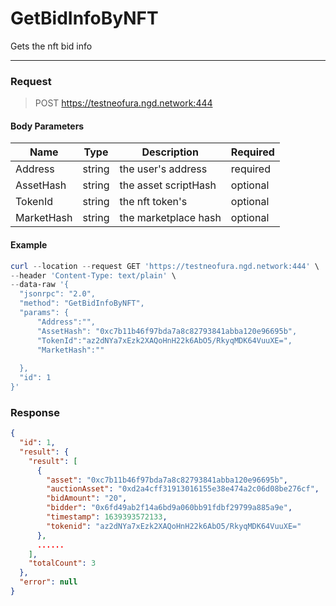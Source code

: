 # GetBidInfoByNFT
Gets the nft bid info 
<hr>

### Request

> POST https://testneofura.ngd.network:444

#### Body Parameters

|    Name    | Type | Description | Required |
| ---------- | --- |    ------    | ----|
| Address     | string|  the user's address|required|
| AssetHash     | string|  the asset scriptHash|optional|
| TokenId     | string|  the nft token's| optional |
| MarketHash     | string| the marketplace hash | optional |




#### Example
```powershell
curl --location --request GET 'https://testneofura.ngd.network:444' \
--header 'Content-Type: text/plain' \
--data-raw '{
  "jsonrpc": "2.0",
  "method": "GetBidInfoByNFT",
  "params": {
      "Address":"",
      "AssetHash": "0xc7b11b46f97bda7a8c82793841abba120e96695b",
      "TokenId":"az2dNYa7xEzk2XAQoHnH22k6AbO5/RkyqMDK64VuuXE=",
      "MarketHash":""
  
  },
  "id": 1
}'
```
### Response
```json
{
  "id": 1,
  "result": {
    "result": [
      {
        "asset": "0xc7b11b46f97bda7a8c82793841abba120e96695b",
        "auctionAsset": "0xd2a4cff31913016155e38e474a2c06d08be276cf",
        "bidAmount": "20",
        "bidder": "0x6fd49ab2f14a6bd9a060bb91fdbf29799a885a9e",
        "timestamp": 1639393572133,
        "tokenid": "az2dNYa7xEzk2XAQoHnH22k6AbO5/RkyqMDK64VuuXE="
      },
      ......
    ],
    "totalCount": 3
  },
  "error": null
}
```
